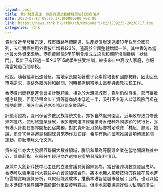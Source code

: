 ```yaml
---
layout: post
title: 貴州發展迅速　旅遊資源及數據發展吸引港商落戶
date: 2023-07-17 08:26:17.000000000 +08:00
link: https://news.rthk.hk/rthk/ch/component/k2/1709235-20230717.htm
categories: rthk
---
```


貴州省近年發展迅速，城市鐵路陸續開通，生產總值增速連續10年位居全國前列，去年實際使用外資按年增長123%，遠高於全國整體增幅一倍，其中香港為當地最大外資來源地。港商黃顯倫6年前到貴州成立語言和體育培訓機構「狀緣門」，累計已有超過一萬名3至15歲學生接受培訓，較多來自中高收入家庭，亦服務當地過百間學校。

他說，隨著經濟迅速發展，當地家長開始著重子女素質培養和國際視野，因此回應市場需求，提供外籍導師和顧問，同時積極到當地山區參與義教扶貧工作。

香港貴州商務促進會會長計艷莉說，相對於大灣區城市，貴州仍然落後，部門審批程序緩慢，但同時租金和工資等營商成本低近一半，吸引不少港人以低風險門檻在當地創業，現時有超過900間港資企業落戶。

計艷莉認為，貴州保留少數民族傳統文化，亦多自然風景園區，近年政府致力修葺鄉郊道路，便利旅遊業發展，很多港商選擇經營接待香港和外國旅客的旅行社，亦有港人計劃在鄉郊開拓民宿業務。對於貴州近月掀起鄉村足球賽「村超」熱潮，她說，商會10月將邀請相關球員來港作友誼賽，希望有助向國際推廣這項傳統民間運動，帶動兩地文化交流。

貴州近年亦大力發展互聯網大數據領域，騰訊和華為等龍頭企業在當地開設數據中心，計艷莉指，有部分年輕港商亦選擇在當地發展創科項目。

身兼中大創新科技中心主任的立法會議員黃錦輝認為，當日後跨境數據發展成熟，香港可以善用貴州大數據中心資源加強合作，將本地無人駕駛技術的數據在當地進行雲端實時運算分析，以較低能源成本，推動本港智慧城市發展；另外，也可以協助本港銀行業界儲存備份部分重要資料數據，但兩地需要協調好個人私隱的關注。
